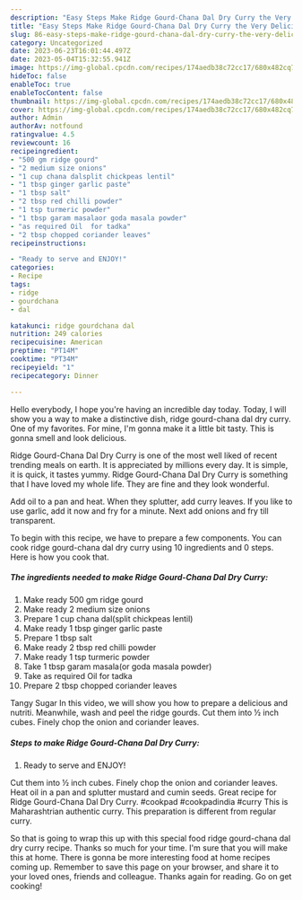 ```yaml
---
description: "Easy Steps Make Ridge Gourd-Chana Dal Dry Curry the Very Delicious"
title: "Easy Steps Make Ridge Gourd-Chana Dal Dry Curry the Very Delicious"
slug: 86-easy-steps-make-ridge-gourd-chana-dal-dry-curry-the-very-delicious
category: Uncategorized
date: 2023-06-23T16:01:44.497Z
date: 2023-05-04T15:32:55.941Z
image: https://img-global.cpcdn.com/recipes/174aedb38c72cc17/680x482cq70/ridge-gourd-chana-dal-dry-curry-recipe-main-photo.jpg
hideToc: false
enableToc: true
enableTocContent: false
thumbnail: https://img-global.cpcdn.com/recipes/174aedb38c72cc17/680x482cq70/ridge-gourd-chana-dal-dry-curry-recipe-main-photo.jpg
cover: https://img-global.cpcdn.com/recipes/174aedb38c72cc17/680x482cq70/ridge-gourd-chana-dal-dry-curry-recipe-main-photo.jpg
author: Admin
authorAv: notfound
ratingvalue: 4.5
reviewcount: 16
recipeingredient:
- "500 gm ridge gourd"
- "2 medium size onions"
- "1 cup chana dalsplit chickpeas lentil"
- "1 tbsp ginger garlic paste"
- "1 tbsp salt"
- "2 tbsp red chilli powder"
- "1 tsp turmeric powder"
- "1 tbsp garam masalaor goda masala powder"
- "as required Oil  for tadka"
- "2 tbsp chopped coriander leaves"
recipeinstructions:

- "Ready to serve and ENJOY!"
categories:
- Recipe
tags:
- ridge
- gourdchana
- dal

katakunci: ridge gourdchana dal 
nutrition: 249 calories
recipecuisine: American
preptime: "PT14M"
cooktime: "PT34M"
recipeyield: "1"
recipecategory: Dinner

---
```



Hello everybody, I hope you're having an incredible day today. Today, I will show you a way to make a distinctive dish, ridge gourd-chana dal dry curry. One of my favorites. For mine, I'm gonna make it a little bit tasty. This is gonna smell and look delicious.

Ridge Gourd-Chana Dal Dry Curry is one of the most well liked of recent trending meals on earth. It is appreciated by millions every day. It is simple, it is quick, it tastes yummy. Ridge Gourd-Chana Dal Dry Curry is something that I have loved my whole life. They are fine and they look wonderful.

Add oil to a pan and heat. When they splutter, add curry leaves. If you like to use garlic, add it now and fry for a minute. Next add onions and fry till transparent.


To begin with this recipe, we have to prepare a few components. You can cook ridge gourd-chana dal dry curry using 10 ingredients and 0 steps. Here is how you cook that.

<!--inarticleads1-->

##### The ingredients needed to make Ridge Gourd-Chana Dal Dry Curry:

1. Make ready 500 gm ridge gourd
1. Make ready 2 medium size onions
1. Prepare 1 cup chana dal(split chickpeas lentil)
1. Make ready 1 tbsp ginger garlic paste
1. Prepare 1 tbsp salt
1. Make ready 2 tbsp red chilli powder
1. Make ready 1 tsp turmeric powder
1. Take 1 tbsp garam masala(or goda masala powder)
1. Take as required Oil  for tadka
1. Prepare 2 tbsp chopped coriander leaves


Tangy Sugar In this video, we will show you how to prepare a delicious and nutriti. Meanwhile, wash and peel the ridge gourds. Cut them into ½ inch cubes. Finely chop the onion and coriander leaves. 

<!--inarticleads2-->

##### Steps to make Ridge Gourd-Chana Dal Dry Curry:


1. Ready to serve and ENJOY!

Cut them into ½ inch cubes. Finely chop the onion and coriander leaves. Heat oil in a pan and splutter mustard and cumin seeds. Great recipe for Ridge Gourd-Chana Dal Dry Curry. #cookpad #cookpadindia #curry This is Maharashtrian authentic curry. This preparation is different from regular curry. 

So that is going to wrap this up with this special food ridge gourd-chana dal dry curry recipe. Thanks so much for your time. I'm sure that you will make this at home. There is gonna be more interesting food at home recipes coming up. Remember to save this page on your browser, and share it to your loved ones, friends and colleague. Thanks again for reading. Go on get cooking!
